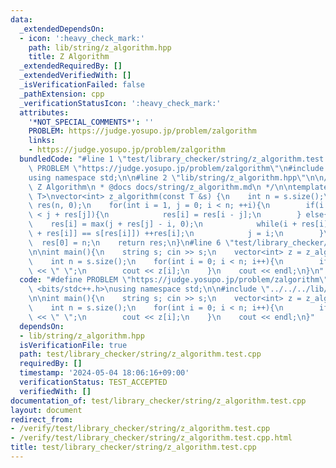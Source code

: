 ```yaml
---
data:
  _extendedDependsOn:
  - icon: ':heavy_check_mark:'
    path: lib/string/z_algorithm.hpp
    title: Z Algorithm
  _extendedRequiredBy: []
  _extendedVerifiedWith: []
  _isVerificationFailed: false
  _pathExtension: cpp
  _verificationStatusIcon: ':heavy_check_mark:'
  attributes:
    '*NOT_SPECIAL_COMMENTS*': ''
    PROBLEM: https://judge.yosupo.jp/problem/zalgorithm
    links:
    - https://judge.yosupo.jp/problem/zalgorithm
  bundledCode: "#line 1 \"test/library_checker/string/z_algorithm.test.cpp\"\n#define\
    \ PROBLEM \"https://judge.yosupo.jp/problem/zalgorithm\"\n#include <bits/stdc++.h>\n\
    using namespace std;\n\n#line 2 \"lib/string/z_algorithm.hpp\"\n\n/**\n * @brief\
    \ Z Algorithm\n * @docs docs/string/z_algorithm.md\n */\n\ntemplate <typename\
    \ T>\nvector<int> z_algorithm(const T &s) {\n    int n = s.size();\n    vector<int>\
    \ res(n, 0);\n    for(int i = 1, j = 0; i < n; ++i){\n        if(i + res[i - j]\
    \ < j + res[j]){\n            res[i] = res[i - j];\n        } else{\n        \
    \    res[i] = max(j + res[j] - i, 0);\n            while(i + res[i] < n && s[i\
    \ + res[i]] == s[res[i]]) ++res[i];\n            j = i;\n        }\n    }\n  \
    \  res[0] = n;\n    return res;\n}\n#line 6 \"test/library_checker/string/z_algorithm.test.cpp\"\
    \n\nint main(){\n    string s; cin >> s;\n    vector<int> z = z_algorithm(s);\n\
    \    int n = s.size();\n    for(int i = 0; i < n; i++){\n        if(i >= 1) cout\
    \ << \" \";\n        cout << z[i];\n    }\n    cout << endl;\n}\n"
  code: "#define PROBLEM \"https://judge.yosupo.jp/problem/zalgorithm\"\n#include\
    \ <bits/stdc++.h>\nusing namespace std;\n\n#include \"../../../lib/string/z_algorithm.hpp\"\
    \n\nint main(){\n    string s; cin >> s;\n    vector<int> z = z_algorithm(s);\n\
    \    int n = s.size();\n    for(int i = 0; i < n; i++){\n        if(i >= 1) cout\
    \ << \" \";\n        cout << z[i];\n    }\n    cout << endl;\n}"
  dependsOn:
  - lib/string/z_algorithm.hpp
  isVerificationFile: true
  path: test/library_checker/string/z_algorithm.test.cpp
  requiredBy: []
  timestamp: '2024-05-04 18:06:16+09:00'
  verificationStatus: TEST_ACCEPTED
  verifiedWith: []
documentation_of: test/library_checker/string/z_algorithm.test.cpp
layout: document
redirect_from:
- /verify/test/library_checker/string/z_algorithm.test.cpp
- /verify/test/library_checker/string/z_algorithm.test.cpp.html
title: test/library_checker/string/z_algorithm.test.cpp
---
```

